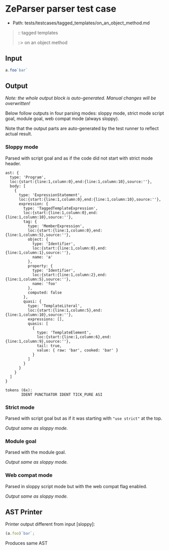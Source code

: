 # ZeParser parser test case

- Path: tests/testcases/tagged_templates/on_an_object_method.md

> :: tagged templates
>
> ::> on an object method

## Input

`````js
a.foo`bar`
`````

## Output

_Note: the whole output block is auto-generated. Manual changes will be overwritten!_

Below follow outputs in four parsing modes: sloppy mode, strict mode script goal, module goal, web compat mode (always sloppy).

Note that the output parts are auto-generated by the test runner to reflect actual result.

### Sloppy mode

Parsed with script goal and as if the code did not start with strict mode header.

`````
ast: {
  type: 'Program',
  loc:{start:{line:1,column:0},end:{line:1,column:10},source:''},
  body: [
    {
      type: 'ExpressionStatement',
      loc:{start:{line:1,column:0},end:{line:1,column:10},source:''},
      expression: {
        type: 'TaggedTemplateExpression',
        loc:{start:{line:1,column:0},end:{line:1,column:10},source:''},
        tag: {
          type: 'MemberExpression',
          loc:{start:{line:1,column:0},end:{line:1,column:5},source:''},
          object: {
            type: 'Identifier',
            loc:{start:{line:1,column:0},end:{line:1,column:1},source:''},
            name: 'a'
          },
          property: {
            type: 'Identifier',
            loc:{start:{line:1,column:2},end:{line:1,column:5},source:''},
            name: 'foo'
          },
          computed: false
        },
        quasi: {
          type: 'TemplateLiteral',
          loc:{start:{line:1,column:5},end:{line:1,column:10},source:''},
          expressions: [],
          quasis: [
            {
              type: 'TemplateElement',
              loc:{start:{line:1,column:6},end:{line:1,column:9},source:''},
              tail: true,
              value: { raw: 'bar', cooked: 'bar' }
            }
          ]
        }
      }
    }
  ]
}

tokens (6x):
       IDENT PUNCTUATOR IDENT TICK_PURE ASI
`````

### Strict mode

Parsed with script goal but as if it was starting with `"use strict"` at the top.

_Output same as sloppy mode._

### Module goal

Parsed with the module goal.

_Output same as sloppy mode._

### Web compat mode

Parsed in sloppy script mode but with the web compat flag enabled.

_Output same as sloppy mode._

## AST Printer

Printer output different from input [sloppy]:

````js
(a.foo)`bar`;
````

Produces same AST
